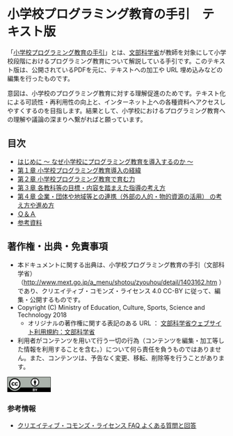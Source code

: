 # 小学校プログラミング教育の手引　テキスト版

「[小学校プログラミング教育の手引](http://www.mext.go.jp/a_menu/shotou/zyouhou/detail/1403162.htm)」とは、[文部科学省](http://www.mext.go.jp)が教師を対象にして小学校段階におけるプログラミング教育について解説している手引です。このテキスト版は、公開されているPDFを元に、テキストへの加工や URL 埋め込みなどの編集を行ったものです。

意図は、小学校のプログラミング教育に対する理解促進のためです。テキスト化による可読性・再利用性の向上と、インターネット上への各種資料へアクセスしやすくするのを目指します。結果として、小学校におけるプログラミング教育への理解や議論の深まりへ繋がればと願っています。

## 目次

* [はじめに ～ なぜ小学校にプログラミング教育を導入するのか ～](0-introduction.md)
* [第１章 小学校プログラミング教育導入の経緯](1-background.md)
* [第２章 小学校プログラミング教育で育む力](2-education.md)
* [第３章 各教科等の目標・内容を踏まえた指導の考え方](3-curriculum.md)
* [第４章 企業・団体や地域等との連携（外部の人的・物的資源の活用） の考え方や進め方](4-cooperation.md)
* [Ｑ＆Ａ](5-qa.md)
* [参考資料](6-reference.md)

## 著作権・出典・免責事項

* 本ドキュメントに関する出典は、小学校プログラミング教育の手引（文部科学省）（http://www.mext.go.jp/a_menu/shotou/zyouhou/detail/1403162.htm ）であり、クリエイティブ・コモンズ・ライセンス 4.0 CC-BY に従って、編集・公開するものです。
* Copyright (C) Ministry of Education, Culture, Sports, Science and Technology 2018
  * オリジナルの著作権に関する表記のある URL ： [文部科学省ウェブサイト利用規約：文部科学省](http://www.mext.go.jp/b_menu/1351168.htm)
* 利用者がコンテンツを用いて行う一切の行為（コンテンツを編集・加工等した情報を利用することを含む。）について何ら責任を負うものではありません。また、コンテンツは、予告なく変更、移転、削除等を行うことがあります。

[<img src="./images/by.png" width="100" />](https://creativecommons.org/licenses/by/4.0/deed.ja)

### 参考情報

* [クリエイティブ・コモンズ・ライセンス FAQ よくある質問と回答](https://creativecommons.jp/faq/)
